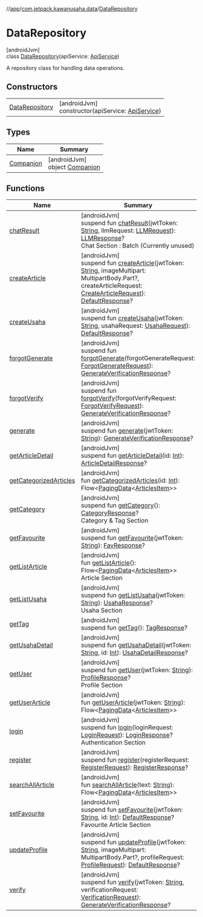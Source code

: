 //[app](../../../index.md)/[com.jetpack.kawanusaha.data](../index.md)/[DataRepository](index.md)

# DataRepository

[androidJvm]\
class [DataRepository](index.md)(apiService: [ApiService](../../com.jetpack.kawanusaha.network/-api-service/index.md))

A repository class for handling data operations.

## Constructors

| | |
|---|---|
| [DataRepository](-data-repository.md) | [androidJvm]<br>constructor(apiService: [ApiService](../../com.jetpack.kawanusaha.network/-api-service/index.md)) |

## Types

| Name | Summary |
|---|---|
| [Companion](-companion/index.md) | [androidJvm]<br>object [Companion](-companion/index.md) |

## Functions

| Name | Summary |
|---|---|
| [chatResult](chat-result.md) | [androidJvm]<br>suspend fun [chatResult](chat-result.md)(jwtToken: [String](https://kotlinlang.org/api/latest/jvm/stdlib/kotlin/-string/index.html), llmRequest: [LLMRequest](../-l-l-m-request/index.md)): [LLMResponse](../-l-l-m-response/index.md)?<br>Chat Section : Batch (Currently unused) |
| [createArticle](create-article.md) | [androidJvm]<br>suspend fun [createArticle](create-article.md)(jwtToken: [String](https://kotlinlang.org/api/latest/jvm/stdlib/kotlin/-string/index.html), imageMultipart: MultipartBody.Part?, createArticleRequest: [CreateArticleRequest](../-create-article-request/index.md)): [DefaultResponse](../-default-response/index.md)? |
| [createUsaha](create-usaha.md) | [androidJvm]<br>suspend fun [createUsaha](create-usaha.md)(jwtToken: [String](https://kotlinlang.org/api/latest/jvm/stdlib/kotlin/-string/index.html), usahaRequest: [UsahaRequest](../-usaha-request/index.md)): [DefaultResponse](../-default-response/index.md)? |
| [forgotGenerate](forgot-generate.md) | [androidJvm]<br>suspend fun [forgotGenerate](forgot-generate.md)(forgotGenerateRequest: [ForgotGenerateRequest](../-forgot-generate-request/index.md)): [GenerateVerificationResponse](../-generate-verification-response/index.md)? |
| [forgotVerify](forgot-verify.md) | [androidJvm]<br>suspend fun [forgotVerify](forgot-verify.md)(forgotVerifyRequest: [ForgotVerifyRequest](../-forgot-verify-request/index.md)): [GenerateVerificationResponse](../-generate-verification-response/index.md)? |
| [generate](generate.md) | [androidJvm]<br>suspend fun [generate](generate.md)(jwtToken: [String](https://kotlinlang.org/api/latest/jvm/stdlib/kotlin/-string/index.html)): [GenerateVerificationResponse](../-generate-verification-response/index.md)? |
| [getArticleDetail](get-article-detail.md) | [androidJvm]<br>suspend fun [getArticleDetail](get-article-detail.md)(id: [Int](https://kotlinlang.org/api/latest/jvm/stdlib/kotlin/-int/index.html)): [ArticleDetailResponse](../-article-detail-response/index.md)? |
| [getCategorizedArticles](get-categorized-articles.md) | [androidJvm]<br>fun [getCategorizedArticles](get-categorized-articles.md)(id: [Int](https://kotlinlang.org/api/latest/jvm/stdlib/kotlin/-int/index.html)): Flow&lt;[PagingData](https://developer.android.com/reference/kotlin/androidx/paging/PagingData.html)&lt;[ArticlesItem](../-articles-item/index.md)&gt;&gt; |
| [getCategory](get-category.md) | [androidJvm]<br>suspend fun [getCategory](get-category.md)(): [CategoryResponse](../-category-response/index.md)?<br>Category & Tag Section |
| [getFavourite](get-favourite.md) | [androidJvm]<br>suspend fun [getFavourite](get-favourite.md)(jwtToken: [String](https://kotlinlang.org/api/latest/jvm/stdlib/kotlin/-string/index.html)): [FavResponse](../-fav-response/index.md)? |
| [getListArticle](get-list-article.md) | [androidJvm]<br>fun [getListArticle](get-list-article.md)(): Flow&lt;[PagingData](https://developer.android.com/reference/kotlin/androidx/paging/PagingData.html)&lt;[ArticlesItem](../-articles-item/index.md)&gt;&gt;<br>Article Section |
| [getListUsaha](get-list-usaha.md) | [androidJvm]<br>suspend fun [getListUsaha](get-list-usaha.md)(jwtToken: [String](https://kotlinlang.org/api/latest/jvm/stdlib/kotlin/-string/index.html)): [UsahaResponse](../-usaha-response/index.md)?<br>Usaha Section |
| [getTag](get-tag.md) | [androidJvm]<br>suspend fun [getTag](get-tag.md)(): [TagResponse](../-tag-response/index.md)? |
| [getUsahaDetail](get-usaha-detail.md) | [androidJvm]<br>suspend fun [getUsahaDetail](get-usaha-detail.md)(jwtToken: [String](https://kotlinlang.org/api/latest/jvm/stdlib/kotlin/-string/index.html), id: [Int](https://kotlinlang.org/api/latest/jvm/stdlib/kotlin/-int/index.html)): [UsahaDetailResponse](../-usaha-detail-response/index.md)? |
| [getUser](get-user.md) | [androidJvm]<br>suspend fun [getUser](get-user.md)(jwtToken: [String](https://kotlinlang.org/api/latest/jvm/stdlib/kotlin/-string/index.html)): [ProfileResponse](../-profile-response/index.md)?<br>Profile Section |
| [getUserArticle](get-user-article.md) | [androidJvm]<br>fun [getUserArticle](get-user-article.md)(jwtToken: [String](https://kotlinlang.org/api/latest/jvm/stdlib/kotlin/-string/index.html)): Flow&lt;[PagingData](https://developer.android.com/reference/kotlin/androidx/paging/PagingData.html)&lt;[ArticlesItem](../-articles-item/index.md)&gt;&gt; |
| [login](login.md) | [androidJvm]<br>suspend fun [login](login.md)(loginRequest: [LoginRequest](../-login-request/index.md)): [LoginResponse](../-login-response/index.md)?<br>Authentication Section |
| [register](register.md) | [androidJvm]<br>suspend fun [register](register.md)(registerRequest: [RegisterRequest](../-register-request/index.md)): [RegisterResponse](../-register-response/index.md)? |
| [searchAllArticle](search-all-article.md) | [androidJvm]<br>fun [searchAllArticle](search-all-article.md)(text: [String](https://kotlinlang.org/api/latest/jvm/stdlib/kotlin/-string/index.html)): Flow&lt;[PagingData](https://developer.android.com/reference/kotlin/androidx/paging/PagingData.html)&lt;[ArticlesItem](../-articles-item/index.md)&gt;&gt; |
| [setFavourite](set-favourite.md) | [androidJvm]<br>suspend fun [setFavourite](set-favourite.md)(jwtToken: [String](https://kotlinlang.org/api/latest/jvm/stdlib/kotlin/-string/index.html), id: [Int](https://kotlinlang.org/api/latest/jvm/stdlib/kotlin/-int/index.html)): [DefaultResponse](../-default-response/index.md)?<br>Favourite Article Section |
| [updateProfile](update-profile.md) | [androidJvm]<br>suspend fun [updateProfile](update-profile.md)(jwtToken: [String](https://kotlinlang.org/api/latest/jvm/stdlib/kotlin/-string/index.html), imageMultipart: MultipartBody.Part?, profileRequest: [ProfileRequest](../-profile-request/index.md)): [DefaultResponse](../-default-response/index.md)? |
| [verify](verify.md) | [androidJvm]<br>suspend fun [verify](verify.md)(jwtToken: [String](https://kotlinlang.org/api/latest/jvm/stdlib/kotlin/-string/index.html), verificationRequest: [VerificationRequest](../-verification-request/index.md)): [GenerateVerificationResponse](../-generate-verification-response/index.md)? |
